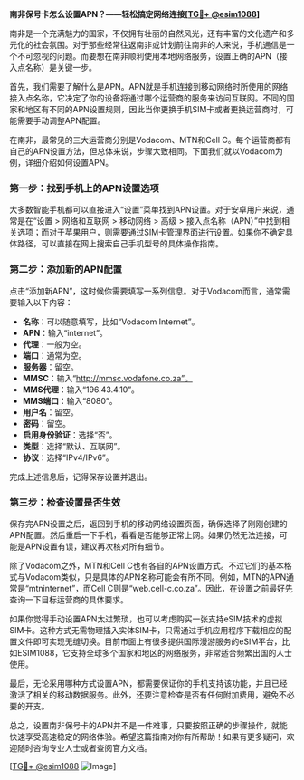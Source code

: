 **南非保号卡怎么设置APN？——轻松搞定网络连接[[TG💪+ @esim1088](https://t.me/s/esim1088)]**

南非是一个充满魅力的国家，不仅拥有壮丽的自然风光，还有丰富的文化遗产和多元化的社会氛围。对于那些经常往返南非或计划前往南非的人来说，手机通信是一个不可忽视的问题。而要想在南非顺利使用本地网络服务，设置正确的APN（接入点名称）是关键一步。

首先，我们需要了解什么是APN。APN就是手机连接到移动网络时所使用的网络接入点名称，它决定了你的设备将通过哪个运营商的服务来访问互联网。不同的国家和地区有不同的APN设置规则，因此当你更换手机SIM卡或者更换运营商时，可能需要手动调整APN配置。

在南非，最常见的三大运营商分别是Vodacom、MTN和Cell C。每个运营商都有自己的APN设置方法，但总体来说，步骤大致相同。下面我们就以Vodacom为例，详细介绍如何设置APN。

### 第一步：找到手机上的APN设置选项

大多数智能手机都可以直接进入“设置”菜单找到APN设置。对于安卓用户来说，通常是在“设置 > 网络和互联网 > 移动网络 > 高级 > 接入点名称（APN）”中找到相关选项；而对于苹果用户，则需要通过SIM卡管理界面进行设置。如果你不确定具体路径，可以直接在网上搜索自己手机型号的具体操作指南。

### 第二步：添加新的APN配置

点击“添加新APN”，这时候你需要填写一系列信息。对于Vodacom而言，通常需要输入以下内容：

- **名称**：可以随意填写，比如“Vodacom Internet”。
- **APN**：输入“internet”。
- **代理**：一般为空。
- **端口**：通常为空。
- **服务器**：留空。
- **MMSC**：输入“http://mmsc.vodafone.co.za”。
- **MMS代理**：输入“196.43.4.10”。
- **MMS端口**：输入“8080”。
- **用户名**：留空。
- **密码**：留空。
- **启用身份验证**：选择“否”。
- **类型**：选择“默认、互联网”。
- **协议**：选择“IPv4/IPv6”。

完成上述信息后，记得保存设置并退出。

### 第三步：检查设置是否生效

保存完APN设置之后，返回到手机的移动网络设置页面，确保选择了刚刚创建的APN配置。然后重启一下手机，看看是否能够正常上网。如果仍然无法连接，可能是APN设置有误，建议再次核对所有细节。

除了Vodacom之外，MTN和Cell C也有各自的APN设置方式。不过它们的基本格式与Vodacom类似，只是具体的APN名称可能会有所不同。例如，MTN的APN通常是“mtninternet”，而Cell C则是“web.cell-c.co.za”。因此，在设置之前最好先查询一下目标运营商的具体要求。

如果你觉得手动设置APN太过繁琐，也可以考虑购买一张支持eSIM技术的虚拟SIM卡。这种方式无需物理插入实体SIM卡，只需通过手机应用程序下载相应的配置文件即可实现无缝切换。目前市面上有很多提供国际漫游服务的eSIM平台，比如ESIM1088，它支持全球多个国家和地区的网络服务，非常适合频繁出国的人士使用。

最后，无论采用哪种方式设置APN，都需要保证你的手机支持该功能，并且已经激活了相关的移动数据服务。此外，还要注意检查是否有任何附加费用，避免不必要的开支。

总之，设置南非保号卡的APN并不是一件难事，只要按照正确的步骤操作，就能快速享受高速稳定的网络体验。希望这篇指南对你有所帮助！如果有更多疑问，欢迎随时咨询专业人士或者查阅官方文档。

[[TG💪+ @esim1088](https://t.me/s/esim1088) ![Image](https://i.postimg.cc/4NQfJmqS/Snipaste-2025-05-13-00-14-12.png)]